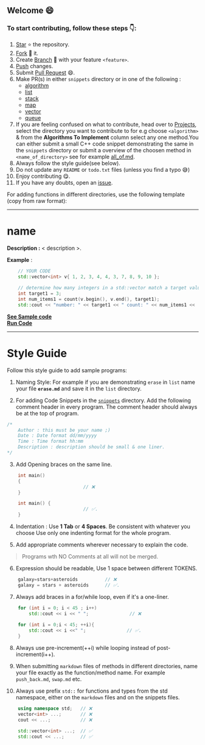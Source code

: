 
## Welcome :smile:
### To start contributing, follow these steps :point_down::

1. [Star](https://help.github.com/en/articles/about-stars) :star: the repository.
2. [Fork](https://help.github.com/en/articles/fork-a-repo) :fork_and_knife: it.
3. Create [Branch](https://help.github.com/en/articles/about-branches) :herb: with your feature `<feature>`.
4. [Push](https://help.github.com/en/articles/pushing-to-a-remote) changes.
5. Submit [Pull Request](https://help.github.com/en/articles/about-pull-requests) :smile:.
6. Make PR(s) in either `snippets` directory or in one of the following :
   - [algorithm](https://github.com/Bhupesh-V/30-seconds-of-cpp/tree/master/algorithm)
   - [list](https://github.com/Bhupesh-V/30-seconds-of-cpp/tree/master/list)
   - [stack](https://github.com/Bhupesh-V/30-seconds-of-cpp/tree/master/stack)
   - [map](https://github.com/Bhupesh-V/30-seconds-of-cpp/tree/master/map)
   - [vector](https://github.com/Bhupesh-V/30-seconds-of-cpp/tree/master/vector)
   - [queue](https://github.com/Bhupesh-V/30-seconds-of-cpp/tree/master/queue)
7. If you are feeling confused on what to contribute, head over to [Projects](https://github.com/Bhupesh-V/30-seconds-of-cpp/projects), select the directory you want to contribute to for e.g choose `<algorithm>` & from the **Algorithms To Implement** column select any one method.You can either submit a small C++ code snippet demonstrating the same in the `snippets` directory or submit a overview of the choosen method in `<name_of_directory>` see for example [all_of.md](https://github.com/Bhupesh-V/30-seconds-of-cpp/blob/master/algorithm/all_of.md).
8. Always follow the style guide(see below).
9. Do not update any `README` or `todo.txt` files (unless you find a typo :sweat_smile:)
9. Enjoy contributing :yum:.
10. If you have any doubts, open an [issue](https://github.com/Bhupesh-V/30-seconds-of-cpp/issues/new). 

For adding functions in different directories, use the following template (copy from raw format): 


---
# name

**Description :**  < description >.
  
**Example** :

```cpp
    // YOUR CODE
    std::vector<int> v{ 1, 2, 3, 4, 4, 3, 7, 8, 9, 10 };
 
    // determine how many integers in a std::vector match a target value.
    int target1 = 3;
    int num_items1 = count(v.begin(), v.end(), target1);
    std::cout << "number: " << target1 << " count: " << num_items1 << '\n';
```
**[See Sample code](snippets/vector/example.cpp)**<br>
**[Run Code](https://rextester.com/ABC)**

---

# Style Guide
Follow this style guide to add sample programs:

1. Naming Style: 
   For example if you are demonstrating `erase` in `list` name your file **`erase.md`** and save it in the `list` directory.

2. For adding Code Snippets in the [`snippets`](https://github.com/Bhupesh-V/30-Seconds-of-cpp/snippets/) directory.
   Add the following comment header in every program. The comment header should always be at the top of program.
```cpp
/*
    Author : this must be your name ;)
    Date : Date format dd/mm/yyyy
    Time : Time format hh:mm
    Description : description should be small & one liner.
*/
```
 

3. Add Opening braces on the same line.
```cpp
    int main()
    {
                            // ❌
    }

    int main() {
                            // ✅.
    }
```

4. Indentation : 
    Use **1 Tab** or **4 Spaces**. Be consistent with whatever you choose
    Use only one indenting format for the whole program.

5. Add appropriate comments wherever necessary to explain the code.
> Programs wth NO Comments at all will not be merged.

6. Expression should be readable, Use 1 space between different TOKENS.
```cpp 
    galaxy=stars+asteroids          // ❌
    galaxy = stars + asteroids      // ✅.
```

7. Always add braces in a for/while loop, even if it's a one-liner.
```cpp    
    for (int i = 0; i < 45 ; i++)
        std::cout << i << " ";               // ❌
    
    for (int i = 0;i < 45; ++i){
        std::cout << i <<" ";               // ✅.
    }
```
8. Always use pre-increment(++i) while looping instead of post-increment(i++).

9. When submitting `markdown` files of methods in different directories, name your file exactly as the function/method name. For example `push_back.md`, `swap.md` etc.

10. Always use prefix ```std::``` for functions and types from the std namespace, either on the `markdown` files and on the snippets files.
```cpp 
    using namespace std;   // ❌ 
    vector<int> ...;       // ❌
    cout << ...;           // ❌

    std::vector<int> ...;  // ✅
    std::cout << ...;      // ✅
```

